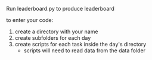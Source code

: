 Run leaderboard.py to produce leaderboard

to enter your code:
 1. create a directory with your name
 1. create subfolders for each day
 1. create scripts for each task inside the day's directory
    - scripts will need to read data from the data folder

